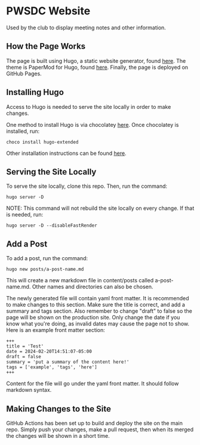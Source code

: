 # PWSDC Website

Used by the club to display meeting notes and other information.

## How the Page Works

The page is built using Hugo, a static website generator, found [here](https://gohugo.io/). The theme is PaperMod for Hugo, found [here](https://github.com/adityatelange/hugo-PaperMod). Finally, the page is deployed on GitHub Pages.

## Installing Hugo

Access to Hugo is needed to serve the site locally in order to make changes.

One method to install Hugo is via chocolatey [here](https://chocolatey.org/). Once chocolatey is installed, run:

`choco install hugo-extended`

Other installation instructions can be found [here](https://gohugo.io/installation/).

## Serving the Site Locally

To serve the site locally, clone this repo. Then, run the command:

`hugo server -D`

NOTE: This command will not rebuild the site locally on every change. If that is needed, run: 

`hugo server -D --disableFastRender`

## Add a Post

To add a post, run the command:

`hugo new posts/a-post-name.md`

This will create a new markdown file in content/posts called a-post-name.md. Other names and directories can also be chosen.

The newly generated file will contain yaml front matter. It is recommended to make changes to this section. Make sure the title is correct, and add a summary and tags section. Also remember to change "draft" to false so the page will be shown on the production site. Only change the date if you know what you're doing, as invalid dates may cause the page not to show. Here is an example front matter section:

```
+++
title = 'Test'
date = 2024-02-20T14:51:07-05:00
draft = false
summary = 'put a summary of the content here!'
tags = ['example', 'tags', 'here']
+++
```

Content for the file will go under the yaml front matter. It should follow markdown syntax.

## Making Changes to the Site

GitHub Actions has been set up to build and deploy the site on the main repo. Simply push your changes, make a pull request, then when its merged the changes will be shown in a short time.
